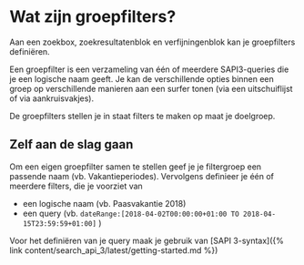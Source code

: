 ---
---

# Wat zijn groepfilters?

Aan een zoekbox, zoekresultatenblok en verfijningenblok kan je groepfilters definiëren.

Een groepfilter is een verzameling van één of meerdere SAPI3-queries die je een logische naam geeft. Je kan de verschillende opties binnen een groep op verschillende manieren aan een surfer tonen (via een uitschuiflijst of via aankruisvakjes).

De groepfilters stellen je in staat filters te maken op maat je doelgroep.

## Zelf aan de slag gaan
Om een eigen groepfilter samen te stellen geef je je filtergroep een passende naam (vb. Vakantieperiodes).
Vervolgens definieer je één of meerdere filters, die je voorziet van
* een logische naam (vb. Paasvakantie 2018)
* een query (vb. ```dateRange:[2018-04-02T00:00:00+01:00 TO 2018-04-15T23:59:59+01:00]``` )

Voor het definiëren van je query maak je gebruik van [SAPI 3-syntax]({% link content/search_api_3/latest/getting-started.md %})



